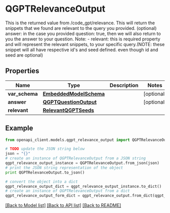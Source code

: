 # QGPTRelevanceOutput

This is the returned value from /code_gpt/relevance.  This will return the snippets that we found are relevant to the query you provided.  (optional) answer: in the case you provided question: true, then we will also return to you the answer to your question.  Note: - relevant: this is required property and will represent the relevant snippets, to your specific query.(NOTE: these snippet will all have respective id's and seed defined. even though id and seed are optional)

## Properties
Name | Type | Description | Notes
------------ | ------------- | ------------- | -------------
**var_schema** | [**EmbeddedModelSchema**](EmbeddedModelSchema.md) |  | [optional] 
**answer** | [**QGPTQuestionOutput**](QGPTQuestionOutput.md) |  | [optional] 
**relevant** | [**RelevantQGPTSeeds**](RelevantQGPTSeeds.md) |  | 

## Example

```python
from openapi_client.models.qgpt_relevance_output import QGPTRelevanceOutput

# TODO update the JSON string below
json = "{}"
# create an instance of QGPTRelevanceOutput from a JSON string
qgpt_relevance_output_instance = QGPTRelevanceOutput.from_json(json)
# print the JSON string representation of the object
print QGPTRelevanceOutput.to_json()

# convert the object into a dict
qgpt_relevance_output_dict = qgpt_relevance_output_instance.to_dict()
# create an instance of QGPTRelevanceOutput from a dict
qgpt_relevance_output_form_dict = qgpt_relevance_output.from_dict(qgpt_relevance_output_dict)
```
[[Back to Model list]](../README.md#documentation-for-models) [[Back to API list]](../README.md#documentation-for-api-endpoints) [[Back to README]](../README.md)


